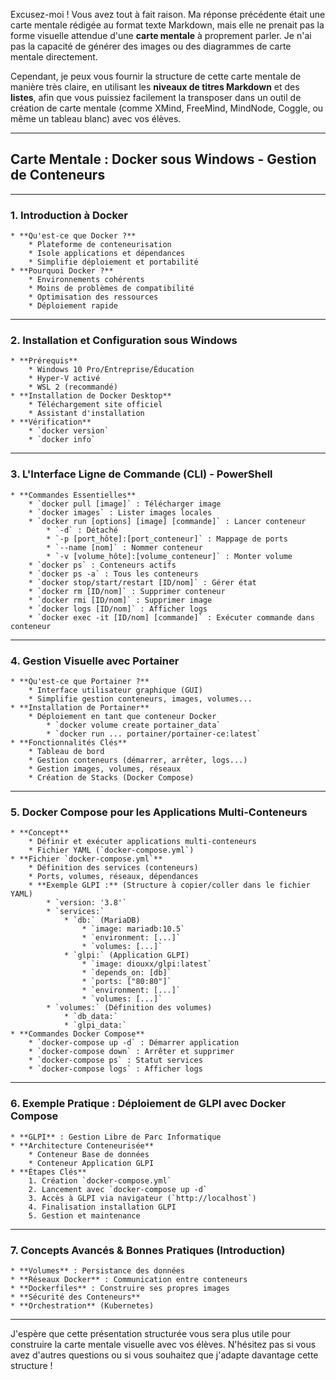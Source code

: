 Excusez-moi ! Vous avez tout à fait raison. Ma réponse précédente était une carte mentale rédigée au format texte Markdown, mais elle ne prenait pas la forme visuelle attendue d'une **carte mentale** à proprement parler. Je n'ai pas la capacité de générer des images ou des diagrammes de carte mentale directement.

Cependant, je peux vous fournir la structure de cette carte mentale de manière très claire, en utilisant les **niveaux de titres Markdown** et des **listes**, afin que vous puissiez facilement la transposer dans un outil de création de carte mentale (comme XMind, FreeMind, MindNode, Coggle, ou même un tableau blanc) avec vos élèves.

---

## **Carte Mentale : Docker sous Windows - Gestion de Conteneurs**

---

### **1. Introduction à Docker**
    * **Qu'est-ce que Docker ?**
        * Plateforme de conteneurisation
        * Isole applications et dépendances
        * Simplifie déploiement et portabilité
    * **Pourquoi Docker ?**
        * Environnements cohérents
        * Moins de problèmes de compatibilité
        * Optimisation des ressources
        * Déploiement rapide

---

### **2. Installation et Configuration sous Windows**
    * **Prérequis**
        * Windows 10 Pro/Entreprise/Éducation
        * Hyper-V activé
        * WSL 2 (recommandé)
    * **Installation de Docker Desktop**
        * Téléchargement site officiel
        * Assistant d'installation
    * **Vérification**
        * `docker version`
        * `docker info`

---

### **3. L'Interface Ligne de Commande (CLI) - PowerShell**
    * **Commandes Essentielles**
        * `docker pull [image]` : Télécharger image
        * `docker images` : Lister images locales
        * `docker run [options] [image] [commande]` : Lancer conteneur
            * `-d` : Détaché
            * `-p [port_hôte]:[port_conteneur]` : Mappage de ports
            * `--name [nom]` : Nommer conteneur
            * `-v [volume_hôte]:[volume_conteneur]` : Monter volume
        * `docker ps` : Conteneurs actifs
        * `docker ps -a` : Tous les conteneurs
        * `docker stop/start/restart [ID/nom]` : Gérer état
        * `docker rm [ID/nom]` : Supprimer conteneur
        * `docker rmi [ID/nom]` : Supprimer image
        * `docker logs [ID/nom]` : Afficher logs
        * `docker exec -it [ID/nom] [commande]` : Exécuter commande dans conteneur

---

### **4. Gestion Visuelle avec Portainer**
    * **Qu'est-ce que Portainer ?**
        * Interface utilisateur graphique (GUI)
        * Simplifie gestion conteneurs, images, volumes...
    * **Installation de Portainer**
        * Déploiement en tant que conteneur Docker
            * `docker volume create portainer_data`
            * `docker run ... portainer/portainer-ce:latest`
    * **Fonctionnalités Clés**
        * Tableau de bord
        * Gestion conteneurs (démarrer, arrêter, logs...)
        * Gestion images, volumes, réseaux
        * Création de Stacks (Docker Compose)

---

### **5. Docker Compose pour les Applications Multi-Conteneurs**
    * **Concept**
        * Définir et exécuter applications multi-conteneurs
        * Fichier YAML (`docker-compose.yml`)
    * **Fichier `docker-compose.yml`**
        * Définition des services (conteneurs)
        * Ports, volumes, réseaux, dépendances
        * **Exemple GLPI :** (Structure à copier/coller dans le fichier YAML)
            * `version: '3.8'`
            * `services:`
                * `db:` (MariaDB)
                    * `image: mariadb:10.5`
                    * `environment: [...]`
                    * `volumes: [...]`
                * `glpi:` (Application GLPI)
                    * `image: diouxx/glpi:latest`
                    * `depends_on: [db]`
                    * `ports: ["80:80"]`
                    * `environment: [...]`
                    * `volumes: [...]`
            * `volumes:` (Définition des volumes)
                * `db_data:`
                * `glpi_data:`
    * **Commandes Docker Compose**
        * `docker-compose up -d` : Démarrer application
        * `docker-compose down` : Arrêter et supprimer
        * `docker-compose ps` : Statut services
        * `docker-compose logs` : Afficher logs

---

### **6. Exemple Pratique : Déploiement de GLPI avec Docker Compose**
    * **GLPI** : Gestion Libre de Parc Informatique
    * **Architecture Conteneurisée**
        * Conteneur Base de données
        * Conteneur Application GLPI
    * **Étapes Clés**
        1. Création `docker-compose.yml`
        2. Lancement avec `docker-compose up -d`
        3. Accès à GLPI via navigateur (`http://localhost`)
        4. Finalisation installation GLPI
        5. Gestion et maintenance

---

### **7. Concepts Avancés & Bonnes Pratiques (Introduction)**
    * **Volumes** : Persistance des données
    * **Réseaux Docker** : Communication entre conteneurs
    * **Dockerfiles** : Construire ses propres images
    * **Sécurité des Conteneurs**
    * **Orchestration** (Kubernetes)

---

J'espère que cette présentation structurée vous sera plus utile pour construire la carte mentale visuelle avec vos élèves. N'hésitez pas si vous avez d'autres questions ou si vous souhaitez que j'adapte davantage cette structure !
